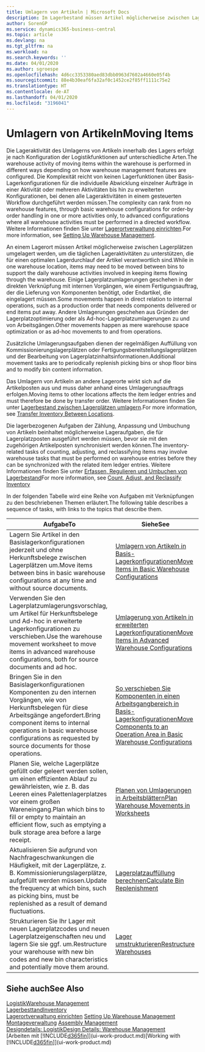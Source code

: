 ```yaml
---
title: Umlagern von Artikeln | Microsoft Docs
description: Im Lagerbestand müssen Artikel möglicherweise zwischen Lagerplätzen umgelagert werden, um die täglichen Lageraktivitäten zu unterstützen, die für einen optimalen Lagerdurchlauf der Artikel verantwortlich sind. Einige Lagerplatzumlagerungen geschehen in der direkten Verknüpfung mit internen Vorgängen, wie einem Fertigungsauftrag, der die Lieferung von Komponenten benötigt, oder Endartikel, die eingelagert müssen. Andere Umlagerungen geschehen aus Gründen der Lagerplatzoptimierung oder als Ad-hoc-Lagerplatzumlagerungen zu und von Arbeitsgängen.
author: SorenGP
ms.service: dynamics365-business-central
ms.topic: article
ms.devlang: na
ms.tgt_pltfrm: na
ms.workload: na
ms.search.keywords: ''
ms.date: 04/01/2020
ms.author: sgroespe
ms.openlocfilehash: 4d6cc3353380aed83dbb0963d7602a4660e05f4b
ms.sourcegitcommit: 88e4b30eaf6fa32af0c1452ce2f85ff1111c75e2
ms.translationtype: HT
ms.contentlocale: de-AT
ms.lasthandoff: 04/01/2020
ms.locfileid: "3196041"
---
```

# <a name="moving-items"></a><span data-ttu-id="f8d8d-105">Umlagern von Artikeln</span><span class="sxs-lookup"><span data-stu-id="f8d8d-105">Moving Items</span></span>
<span data-ttu-id="f8d8d-106">Die Lageraktivität des Umlagerns von Artikeln innerhalb des Lagers erfolgt je nach Konfiguration der Logistikfunktionen auf unterschiedliche Arten.</span><span class="sxs-lookup"><span data-stu-id="f8d8d-106">The warehouse activity of moving items within the warehouse is performed in different ways depending on how warehouse management features are configured.</span></span> <span data-ttu-id="f8d8d-107">Die Komplexität reicht von keinen Lagerfunktionen über Basis-Lagerkonfigurationen für die individuelle Abwicklung einzelner Aufträge in einer Aktivität oder mehreren Aktivitäten bis hin zu erweiterten Konfigurationen, bei denen alle Lageraktivitäten in einem gesteuerten Workflow durchgeführt werden müssen.</span><span class="sxs-lookup"><span data-stu-id="f8d8d-107">The complexity can rank from no warehouse features, through basic warehouse configurations for order-by order handling in one or more activities only, to advanced configurations where all warehouse activities must be performed in a directed workflow.</span></span> <span data-ttu-id="f8d8d-108">Weitere Informationen finden Sie unter [Lagerortverwaltung einrichten](warehouse-setup-warehouse.md).</span><span class="sxs-lookup"><span data-stu-id="f8d8d-108">For more information, see [Setting Up Warehouse Management](warehouse-setup-warehouse.md).</span></span>

<span data-ttu-id="f8d8d-109">An einem Lagerort müssen Artikel möglicherweise zwischen Lagerplätzen umgelagert werden, um die täglichen Lageraktivitäten zu unterstützen, die für einen optimalen Lagerdurchlauf der Artikel verantwortlich sind.</span><span class="sxs-lookup"><span data-stu-id="f8d8d-109">While in one warehouse location, items may need to be moved between bins to support the daily warehouse activities involved in keeping items flowing through the warehouse.</span></span> <span data-ttu-id="f8d8d-110">Einige Lagerplatzumlagerungen geschehen in der direkten Verknüpfung mit internen Vorgängen, wie einem Fertigungsauftrag, der die Lieferung von Komponenten benötigt, oder Endartikel, die eingelagert müssen.</span><span class="sxs-lookup"><span data-stu-id="f8d8d-110">Some movements happen in direct relation to internal operations, such as a production order that needs components delivered or end items put away.</span></span> <span data-ttu-id="f8d8d-111">Andere Umlagerungen geschehen aus Gründen der Lagerplatzoptimierung oder als Ad-hoc-Lagerplatzumlagerungen zu und von Arbeitsgängen.</span><span class="sxs-lookup"><span data-stu-id="f8d8d-111">Other movements happen as mere warehouse space optimization or as ad-hoc movements to and from operations.</span></span>

<span data-ttu-id="f8d8d-112">Zusätzliche Umlagerungsaufgaben dienen der regelmäßigen Auffüllung von Kommissionierungslagerplätzen oder Fertigungsbereitstellungslagerplätzen und der Bearbeitung von Lagerplatzinhaltsinformationen.</span><span class="sxs-lookup"><span data-stu-id="f8d8d-112">Additional movement tasks are to periodically replenish picking bins or shop floor bins and to modify bin content information.</span></span>

<span data-ttu-id="f8d8d-113">Das Umlagern von Artikeln an andere Lagerorte wirkt sich auf die Artikelposten aus und muss daher anhand eines Umlagerungsauftrags erfolgen.</span><span class="sxs-lookup"><span data-stu-id="f8d8d-113">Moving items to other locations affects the item ledger entries and must therefore be done by transfer order.</span></span> <span data-ttu-id="f8d8d-114">Weitere Informationen finden Sie unter [Lagerbestand zwischen Lagerplätzen umlagern](inventory-how-transfer-between-locations.md).</span><span class="sxs-lookup"><span data-stu-id="f8d8d-114">For more information, see [Transfer Inventory Between Locations](inventory-how-transfer-between-locations.md).</span></span>  

<span data-ttu-id="f8d8d-115">Die lagerbezogenen Aufgaben der Zählung, Anpassung und Umbuchung von Artikeln beinhaltet möglicherweise Lageraufgaben, die für Lagerplatzposten ausgeführt werden müssen, bevor sie mit den zugehörigen Artikelposten synchronisiert werden können.</span><span class="sxs-lookup"><span data-stu-id="f8d8d-115">The inventory-related tasks of counting, adjusting, and reclassifying items may involve warehouse tasks that must be performed on warehouse entries before they can be synchronized with the related item ledger entries.</span></span> <span data-ttu-id="f8d8d-116">Weitere Informationen finden Sie unter [Erfassen, Regulieren und Umbuchen von Lagerbestand](inventory-how-count-adjust-reclassify.md)</span><span class="sxs-lookup"><span data-stu-id="f8d8d-116">For more information, see [Count, Adjust, and Reclassify Inventory](inventory-how-count-adjust-reclassify.md)</span></span>  

 <span data-ttu-id="f8d8d-117">In der folgenden Tabelle wird eine Reihe von Aufgaben mit Verknüpfungen zu den beschriebenen Themen erläutert.</span><span class="sxs-lookup"><span data-stu-id="f8d8d-117">The following table describes a sequence of tasks, with links to the topics that describe them.</span></span>   

|<span data-ttu-id="f8d8d-118">**Aufgabe**</span><span class="sxs-lookup"><span data-stu-id="f8d8d-118">**To**</span></span>|<span data-ttu-id="f8d8d-119">**Siehe**</span><span class="sxs-lookup"><span data-stu-id="f8d8d-119">**See**</span></span>|  
|------------|-------------|  
|<span data-ttu-id="f8d8d-120">Lagern Sie Artikel in den Basislagerkonfigurationen jederzeit und ohne Herkunftsbelege zwischen Lagerplätzen um.</span><span class="sxs-lookup"><span data-stu-id="f8d8d-120">Move items between bins in basic warehouse configurations at any time and without source documents.</span></span>|[<span data-ttu-id="f8d8d-121">Umlagern von Artikeln in Basis-Lagerkonfigurationen</span><span class="sxs-lookup"><span data-stu-id="f8d8d-121">Move Items in Basic Warehouse Configurations</span></span>](warehouse-how-to-move-items-ad-hoc-in-basic-warehousing.md)|
|<span data-ttu-id="f8d8d-122">Verwenden Sie den Lagerplatzumlagerungsvorschlag, um Artikel für Herkunftsbelege und Ad-hoc in erweiterte Lagerkonfigurationen zu verschieben.</span><span class="sxs-lookup"><span data-stu-id="f8d8d-122">Use the warehouse movement worksheet to move items in advanced warehouse configurations, both for source documents and ad hoc.</span></span>|[<span data-ttu-id="f8d8d-123">Umlagerung von Artikeln in erweiterten Lagerkonfigurationen</span><span class="sxs-lookup"><span data-stu-id="f8d8d-123">Move Items in Advanced Warehouse Configurations</span></span>](warehouse-how-to-move-items-in-advanced-warehousing.md)|  
|<span data-ttu-id="f8d8d-124">Bringen Sie in den Basislagerkonfigurationen Komponenten zu den internen Vorgängen, wie von Herkunftsbelegen für diese Arbeitsgänge angefordert.</span><span class="sxs-lookup"><span data-stu-id="f8d8d-124">Bring component items to internal operations in basic warehouse configurations as requested by source documents for those operations.</span></span>|[<span data-ttu-id="f8d8d-125">So verschieben Sie Komponenten in einen Arbeitsgangbereich in Basis-Lagerkonfigurationen</span><span class="sxs-lookup"><span data-stu-id="f8d8d-125">Move Components to an Operation Area in Basic Warehouse Configurations</span></span>](warehouse-how-to-move-components-to-an-operation-area-in-basic-warehousing.md)|
|<span data-ttu-id="f8d8d-126">Planen Sie, welche Lagerplätze gefüllt oder geleert werden sollen, um einen effizienten Ablauf zu gewährleisten, wie z. B. das Leeren eines Palettenlagerplatzes vor einem großen Wareneingang.</span><span class="sxs-lookup"><span data-stu-id="f8d8d-126">Plan which bins to fill or empty to maintain an efficient flow, such as emptying a bulk storage area before a large receipt.</span></span>|[<span data-ttu-id="f8d8d-127">Planen von Umlagerungen in Arbeitsblättern</span><span class="sxs-lookup"><span data-stu-id="f8d8d-127">Plan Warehouse Movements in Worksheets</span></span>](warehouse-how-to-plan-warehouse-movements-in-worksheets.md)|
|<span data-ttu-id="f8d8d-128">Aktualisieren Sie aufgrund von Nachfrageschwankungen die Häufigkeit, mit der Lagerplätze, z. B. Kommissionierungslagerplätze, aufgefüllt werden müssen.</span><span class="sxs-lookup"><span data-stu-id="f8d8d-128">Update the frequency at which bins, such as picking bins, must be replenished as a result of demand fluctuations.</span></span>|[<span data-ttu-id="f8d8d-129">Lagerplatzauffüllung berechnen</span><span class="sxs-lookup"><span data-stu-id="f8d8d-129">Calculate Bin Replenishment</span></span>](warehouse-how-to-calculate-bin-replenishment.md)|
|<span data-ttu-id="f8d8d-130">Strukturieren Sie Ihr Lager mit neuen Lagerplatzcodes und neuen Lagerplatzeigenschaften neu und lagern Sie sie ggf. um.</span><span class="sxs-lookup"><span data-stu-id="f8d8d-130">Restructure your warehouse with new bin codes and new bin characteristics and potentially move them around.</span></span>|[<span data-ttu-id="f8d8d-131">Lager umstrukturieren</span><span class="sxs-lookup"><span data-stu-id="f8d8d-131">Restructure Warehouses</span></span>](warehouse-how-to-restructure-warehouses.md)|  

## <a name="see-also"></a><span data-ttu-id="f8d8d-132">Siehe auch</span><span class="sxs-lookup"><span data-stu-id="f8d8d-132">See Also</span></span>  
[<span data-ttu-id="f8d8d-133">Logistik</span><span class="sxs-lookup"><span data-stu-id="f8d8d-133">Warehouse Management</span></span>](warehouse-manage-warehouse.md)  
[<span data-ttu-id="f8d8d-134">Lagerbesttand</span><span class="sxs-lookup"><span data-stu-id="f8d8d-134">Inventory</span></span>](inventory-manage-inventory.md)  
<span data-ttu-id="f8d8d-135">[Lagerortverwaltung einrichten](warehouse-setup-warehouse.md)   </span><span class="sxs-lookup"><span data-stu-id="f8d8d-135">[Setting Up Warehouse Management](warehouse-setup-warehouse.md)   </span></span>  
<span data-ttu-id="f8d8d-136">[Montageverwaltung](assembly-assemble-items.md)  </span><span class="sxs-lookup"><span data-stu-id="f8d8d-136">[Assembly Management](assembly-assemble-items.md)  </span></span>  
[<span data-ttu-id="f8d8d-137">Designdetails: Logistik</span><span class="sxs-lookup"><span data-stu-id="f8d8d-137">Design Details: Warehouse Management</span></span>](design-details-warehouse-management.md)  
<span data-ttu-id="f8d8d-138">[Arbeiten mit [!INCLUDE[d365fin](includes/d365fin_md.md)]](ui-work-product.md)</span><span class="sxs-lookup"><span data-stu-id="f8d8d-138">[Working with [!INCLUDE[d365fin](includes/d365fin_md.md)]](ui-work-product.md)</span></span>

